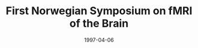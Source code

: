 ---
title: "First Norwegian Symposium on fMRI of the Brain"
project_id: 
date: 1997-04-06
conference_id: ""
presenters:
   - peter_bandettini
summary: "First Norwegian Symposium on fMRI of the Brain, Bergen, Norway"
file: /assets/presentations/
filename: 
layout: presentation
---